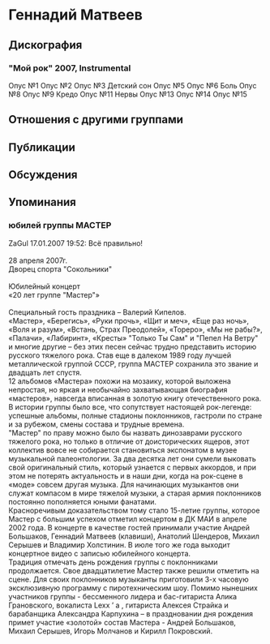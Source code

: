 # Геннадий Матвеев



## Дискография

### "Мой рок" 2007, Instrumental

Опус №1
Опус №2
Опус №3
Детский сон
Опус №5
Опус №6
Боль
Опус №8
Опус №9
Кредо
Опус №11
Нервы
Опус №13
Опус №14
Опус №15


## Отношения с другими группами


## Публикации


## Обсуждения


## Упоминания

### юбилей группы МАСТЕР

ZaGul 17.01.2007 19:52:
Всё правильно!<BR><BR>28 апреля 2007г.<BR>Дворец спорта "Сокольники"<BR><BR>Юбилейный концерт<BR>«20 лет группе "Мастер"»<BR><BR>Специальный гость праздника – Валерий Кипелов.<BR>«Мастер», «Берегись», «Руки прочь», «Щит и меч», «Еще раз ночь», «Воля и разум», «Встань, Страх Преодолей», «Тореро», «Мы не рабы?», «Палачи», «Лабиринт», «Кресты» "Только Ты Сам" и "Пепел На Ветру" и многие другие – без этих песен сейчас трудно представить историю русского тяжелого рока. Став еще в далеком 1989 году лучшей металлической группой СССР, группа МАСТЕР сохранила это звание и двадцать лет спустя. <BR>12 альбомов «Мастера» похожи на мозаику, которой выложена непростая, но яркая и необычайно захватывающая биография «мастеров», навсегда вписанная в золотую книгу отечественного рока. В истории группы было все, что сопутствует настоящей рок-легенде: успешные альбомы, полные стадионы поклонников, гастроли по стране и за рубежом, смены состава и трудные времена. <BR> "Мастер" по праву можно было бы назвать динозаврами русского тяжелого рока, но только в отличие от доисторических ящеров, этот коллектив вовсе не собирается становиться экспонатом в музее музыкальной палеонтологии. За два десятка лет они сумели выковать свой оригинальный стиль, который узнается с первых аккордов, и при этом не потерять актуальность и в наши дни, когда на рок-сцене в «моде» совсем другая музыка. Для начинающих музыкантов они служат компасом в мире тяжелой музыки, а старая армия поклонников постоянно пополняется юными фанатами. <BR> Красноречивым доказательством тому стало 15-летие группы, которое Мастер с большим успехом отметил концертом в ДК МАИ в апреле 2002 года. В концерте в качестве гостей принимали участие Андрей Большаков, Геннадий Матвеев (клавиши), Анатолий Шендеров, Михаил Серышев и Владимир Холстинин. В июле того же года выходит концертное видео с записью юбилейного концерта. <BR>Традиция отмечать день рождения группы с поклонниками продолжается. Свое двадцатилетие Мастер также решили отметить на сцене. Для своих поклонников музыканты приготовили 3-х часовую эксклюзивную программу с пиротехническим шоу. Помимо нынешних участников группы - бессменного лидера и бас-гитариста Алика Грановского, вокалиста Lexx ’ a , гитариста Алексея Страйка и барабанщика Александра Карпухина – в праздновании дня рождения примет участие «золотой» состав Мастера - Андрей Большаков, Михаил Серышев, Игорь Молчанов и Кирилл Покровский. <BR>

